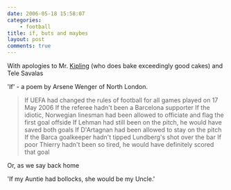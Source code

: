 ```yaml
---
date: 2006-05-18 15:58:07
categories:
    - football
title: if, buts and maybes
layout: post
comments: true
---
```

With apologies to Mr. [Kipling](http://www.kipling.org.uk/poems_if.htm)
(who does bake exceedingly good cakes) and Tele Savalas

'If' - a poem by Arsene Wenger of North London.

> If UEFA had changed the rules of football for all games played on 17
> May 2006 
> If the referee hadn't been a Barcelona supporter 
> If the idiotic, Norwegian linesman had been allowed to officiate and
> flag the first goal offside 
> If Lehman had still been on the pitch, he would have saved both goals 
> If D'Artagnan had been allowed to stay on the pitch 
> If the Barca goalkeeper hadn't tipped Lundberg's shot over the bar 
> If poor Thierry hadn't been so tired, he would have definitely scored
> that goal

Or, as we say back home

'If my Auntie had bollocks, she would be my Uncle.'
